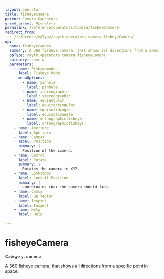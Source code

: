 ```yaml
---
layout: operator
title: fisheyeCamera
parent: Camera Operators
grand_parent: Operators
permalink: /reference/operators/camera/fisheyeCamera
redirect_from:
  - /reference/opType/raytk.operators.camera.fisheyeCamera/
op:
  name: fisheyeCamera
  summary: A 360 fisheye camera, that shows all directions from a specific point in space.
  opType: raytk.operators.camera.fisheyeCamera
  category: camera
  parameters:
    - name: Fisheyemode
      label: Fisheye Mode
      menuOptions:
        - name: pinhole
          label: pinhole
        - name: stereographic
          label: stereographic
        - name: equiangular
          label: equirectangular
        - name: equisolidangle
          label: equisolidangle
        - name: orthographicfisheye
          label: orthographicfisheye
    - name: Aperture
      label: Aperture
    - name: Campos
      label: Position
      summary: |
        Position of the camera.
    - name: Camrot
      label: Rotate
      summary: |
        Rotates the camera in XYZ.
    - name: Lookatpos
      label: Look At Position
      summary: |
        Coordinates that the camera should face.
    - name: Camup
      label: Up Vector
    - name: Inspect
      label: Inspect
    - name: Help
      label: Help

---
```


# fisheyeCamera

Category: camera



A 360 fisheye camera, that shows all directions from a specific point in space.